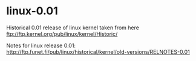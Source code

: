 linux-0.01
==========

Historical 0.01 release of linux kernel taken from here ftp://ftp.kernel.org/pub/linux/kernel/Historic/


Notes for linux release 0.01: http://ftp.funet.fi/pub/linux/historical/kernel/old-versions/RELNOTES-0.01
